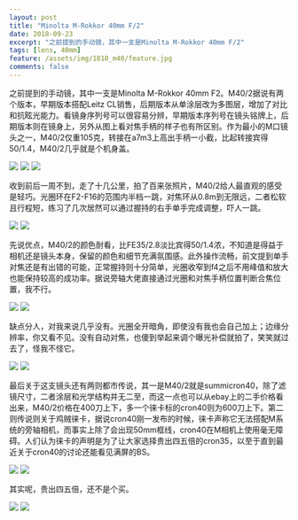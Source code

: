 ```yaml
---
layout: post
title: "Minolta M-Rokkor 40mm F/2"
date: 2018-09-23
excerpt: "之前提到的手动镜，其中一支是Minolta M-Rokkor 40mm F/2"
tags: [lens, 40mm]
feature: /assets/img/1810_m40/feature.jpg
comments: false
---
```


之前提到的手动镜，其中一支是Minolta M-Rokkor 40mm F2。M40/2据说有两个版本，早期版本搭配Leitz CL销售，后期版本从单涂层改为多图层，增加了对比和抗眩光能力。看镜身序列号可以很容易分辨，早期版本序列号在镜头铭牌上，后期版本则在镜身上，另外从图上看对焦手柄的样子也有所区别。作为最小的M口镜头之一，M40/2仅重105克，转接在a7m3上高出手柄一小截，比起转接宾得50/1.4，M40/2几乎就是个机身盖。

![](/assets/img/1810_m40/1.jpg)
![](/assets/img/1810_m40/2.jpg)
![](/assets/img/1810_m40/22.jpg)

收到前后一周不到，走了十几公里，拍了百来张照片，M40/2给人最直观的感受是轻巧。光圈环在F2-F16的范围内半档一跳，对焦环从0.8m到无限远，二者松软且行程短，练习了几次居然可以通过握持的右手单手完成调整，吓人一跳。

![](/assets/img/1810_m40/3.jpg)
![](/assets/img/1810_m40/4.jpg)

先说优点，M40/2的颜色耐看，比FE35/2.8淡比宾得50/1.4浓，不知道是得益于相机还是镜头本身，保留的颜色和细节充满氛围感。此外操作流畅，前文提到单手对焦还是有出错的可能，正常握持则十分简单，光圈收窄到f4之后不用峰值和放大也能保持较高的成功率。据说旁轴大佬直接通过光圈和对焦手柄位置判断合焦位置，我不行。

![](/assets/img/1810_m40/5.jpg)
![](/assets/img/1810_m40/6.jpg)

缺点分人，对我来说几乎没有。光圈全开暗角，即使没有我也会自己加上；边缘分辨率，你又看不见。没有自动对焦，也傻到举起来调个曝光补偿就拍了，笑笑就过去了，怪我不怪它。

![](/assets/img/1810_m40/7.jpg)
![](/assets/img/1810_m40/8.jpg)

最后关于这支镜头还有两则都市传说，其一是M40/2就是summicron40，除了滤镜尺寸，二者涂层和光学结构并无二至，而这一点也可以从ebay上的二手价格看出来，M40/2价格在400刀上下，多一个徕卡标的cron40则为600刀上下。第二则传说则关于鸡贼徕卡，据说cron40刚一发布的时候，徕卡声称它无法搭配M系统的旁轴相机，而事实上除了会出现50mm框线，cron40在M相机上使用毫无障碍。人们认为徕卡的声明是为了让大家选择贵出四五倍的cron35，以至于直到最近关于cron40的讨论还能看见满屏的BS。

![](/assets/img/1810_m40/9.jpg)
![](/assets/img/1810_m40/10.jpg)

其实呢，贵出四五倍，还不是个买。

![](/assets/img/1810_m40/12.jpg)
![](/assets/img/1810_m40/feature.jpg)